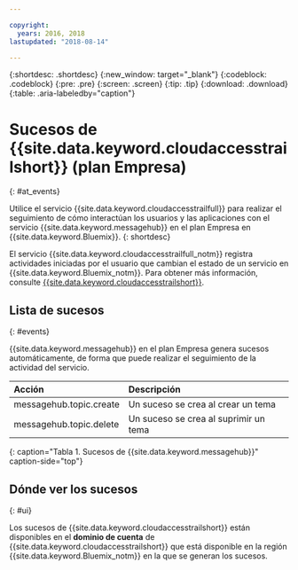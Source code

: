 ```yaml
---

copyright:
  years: 2016, 2018
lastupdated: "2018-08-14"

---
```


{:shortdesc: .shortdesc}
{:new_window: target="_blank"}
{:codeblock: .codeblock}
{:pre: .pre}
{:screen: .screen}
{:tip: .tip}
{:download: .download}
{:table: .aria-labeledby="caption"}

<!-- Name your file `at-events.md` and include it in the Reference nav group in your toc file. -->

# Sucesos de {{site.data.keyword.cloudaccesstrailshort}} (plan Empresa)
{: #at_events}

Utilice el servicio {{site.data.keyword.cloudaccesstrailfull}} para realizar el seguimiento de cómo interactúan los usuarios y las aplicaciones con el servicio {{site.data.keyword.messagehub}} en el plan Empresa en {{site.data.keyword.Bluemix}}.
{: shortdesc}

El servicio {{site.data.keyword.cloudaccesstrailfull_notm}} registra actividades iniciadas por el usuario que cambian el estado de un servicio en {{site.data.keyword.Bluemix_notm}}. Para obtener más información, consulte [{{site.data.keyword.cloudaccesstrailshort}}](/docs/services/cloud-activity-tracker/index.html#getting-started-with-cla).

<!-- You can create different sections to group events by area. -->

## Lista de sucesos
{: #events}

<!-- Make sure you introduce the table with a detailed description that immediately precedes it. For example, see https://console.bluemix.net/docs/services/cloud-activity-tracker/services/at_events_cf.html#catalog. -->

{{site.data.keyword.messagehub}} en el plan Empresa genera sucesos automáticamente, de forma que puede realizar el seguimiento de la actividad del servicio.

| Acción | Descripción |
|:-------|:------------|
| messagehub.topic.create | Un suceso se crea al crear un tema|
| messagehub.topic.delete | Un suceso se crea al suprimir un tema|
{: caption="Tabla 1. Sucesos de {{site.data.keyword.messagehub}}" caption-side="top"}

## Dónde ver los sucesos
{: #ui}

<!-- For example, choose one of the following two options. -->

<!-- Option 2: Add the following sentence if your service sends events to the account domain. -->

Los sucesos de {{site.data.keyword.cloudaccesstrailshort}} están disponibles en el **dominio de cuenta** de {{site.data.keyword.cloudaccesstrailshort}} que está disponible en la región {{site.data.keyword.Bluemix_notm}} en la que se generan los sucesos.










